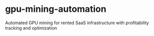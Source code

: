 # gpu-mining-automation
Automated GPU mining for rented SaaS infrastructure with profitability tracking and optimization
